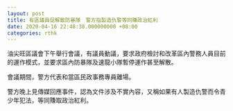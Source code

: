 ```yaml
---
layout: post
title: 有區議員促解散防暴隊　警方指製造仇警等同賺政治紅利
date: 2020-04-16 22:48:38.000000000 +08:00
categories: rthk
---
```


油尖旺區議會下午舉行會議，有議員動議，要求政府檢討和改革區內警務人員目前的運作模式，並要求區內防暴隊及速龍小隊暫停運作甚至解散。

會議期間，警方代表和當區民政事務專員離場。

警方晚上見傳媒回應事件，認為文件涉及不實內容，又稱如果有人製造仇警而令青少年犯法，等同賺取政治紅利。
